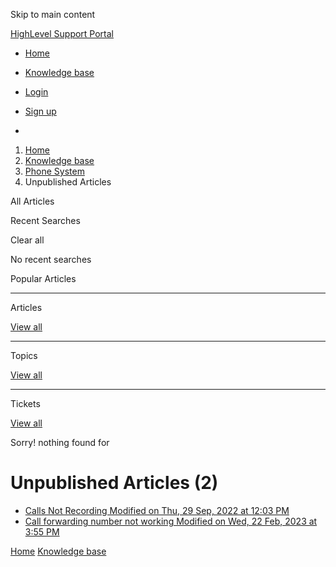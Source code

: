 Skip to main content

[ HighLevel Support Portal ](https://help.gohighlevel.com)

  * [ Home ](/support/home)
  * [ Knowledge base ](/support/solutions)

  * [Login](/support/login)
  * [Sign up](/support/signup)
  * 

  1. [Home](/support/home)
  2. [Knowledge base](/support/solutions)
  3. [Phone System](/support/solutions/48000415161)
  4. Unpublished Articles

All  Articles 

Recent Searches

Clear all

No recent searches

Popular Articles

* * *

Articles

[View all](/support/search/solutions)

* * *

Topics

[View all](/support/search/topics)

* * *

Tickets

[View all](/support/search/tickets)

Sorry! nothing found for   

# Unpublished Articles (2)

  * [ Calls Not Recording Modified on Thu, 29 Sep, 2022 at 12:03 PM  ](/support/solutions/articles/48001076526-calls-not-recording)
  * [ Call forwarding number not working Modified on Wed, 22 Feb, 2023 at 3:55 PM  ](/support/solutions/articles/48001181718-call-forwarding-number-not-working)

[Home](/support/home) [Knowledge base](/support/solutions)

